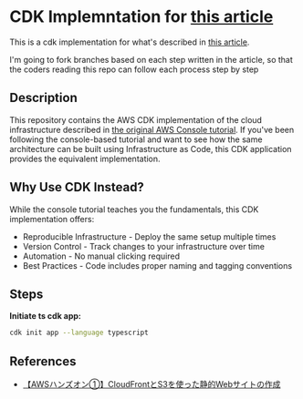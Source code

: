 # CDK Implemntation for [this article](https://mynavi.docbase.io/posts/3709808#post-activities-list)

This is a cdk implementation for what's described in [this article](https://mynavi.docbase.io/posts/3709808#post-activities-list).

I'm going to fork branches based on each step written in the article, so that the coders reading this repo can follow each process step by step

## Description

This repository contains the AWS CDK implementation of the cloud infrastructure described in [the original AWS Console tutorial](https://mynavi.docbase.io/posts/3709808). If you've been following the console-based tutorial and want to see how the same architecture can be built using Infrastructure as Code, this CDK application provides the equivalent implementation.

## Why Use CDK Instead?

While the console tutorial teaches you the fundamentals, this CDK implementation offers:

- Reproducible Infrastructure - Deploy the same setup multiple times
- Version Control - Track changes to your infrastructure over time
- Automation - No manual clicking required
- Best Practices - Code includes proper naming and tagging conventions

## Steps

**Initiate ts cdk app:**
```bash
cdk init app --language typescript
```

## References

- [【AWSハンズオン①】CloudFrontとS3を使った静的Webサイトの作成](https://mynavi.docbase.io/posts/3709808)
